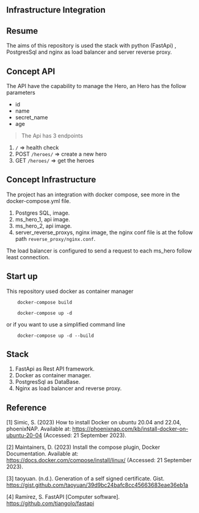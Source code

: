 ## Infrastructure Integration


## Resume

The aims of this repository is used the stack with python (FastApi) , PostgresSql and nginx as load balancer and server reverse proxy.

## Concept API

The API have the capability to manage the Hero, an Hero has the follow parameters

- id
- name
- secret_name
- age

> The Api has 3 endpoints

1. `/`  => health check
2. POST `/heroes/` => create a new hero
3. GET `/heroes/` => get the heroes


## Concept Infrastructure

The project has an integration with docker compose, see more in the docker-compose.yml file.

1. Postgres SQL, image.
2. ms_hero_1, api image.
3. ms_hero_2, api image.
4. server_reverse_proxys, nginx image, the nginx conf file is at the follow path `reverse_proxy/nginx.conf`.

The load balancer is configured to send a request to each ms_hero follow least connection.

## Start up

This repository used docker as container manager

```
    docker-compose build
```

```
    docker-compose up -d
```


or if you want to use a simplified command line 

```
    docker-compose up -d --build
```

## Stack

1. FastApi as Rest API framework.
2. Docker as container manager.
3. PostgresSql as DataBase.
4. Nginx as load balancer and reverse proxy.

## Reference 

[1] Simic, S. (2023) How to install Docker on ubuntu 20.04 and 22.04, phoenixNAP. Available at: https://phoenixnap.com/kb/install-docker-on-ubuntu-20-04 (Accessed: 21 September 2023). 


[2] Maintainers, D. (2023) Install the compose plugin, Docker Documentation. Available at: https://docs.docker.com/compose/install/linux/ (Accessed: 21 September 2023). 

[3] taoyuan. (n.d.). Generation of a self signed certificate. Gist. https://gist.github.com/taoyuan/39d9bc24bafc8cc45663683eae36eb1a 

[4] Ramírez, S. FastAPI [Computer software]. https://github.com/tiangolo/fastapi
